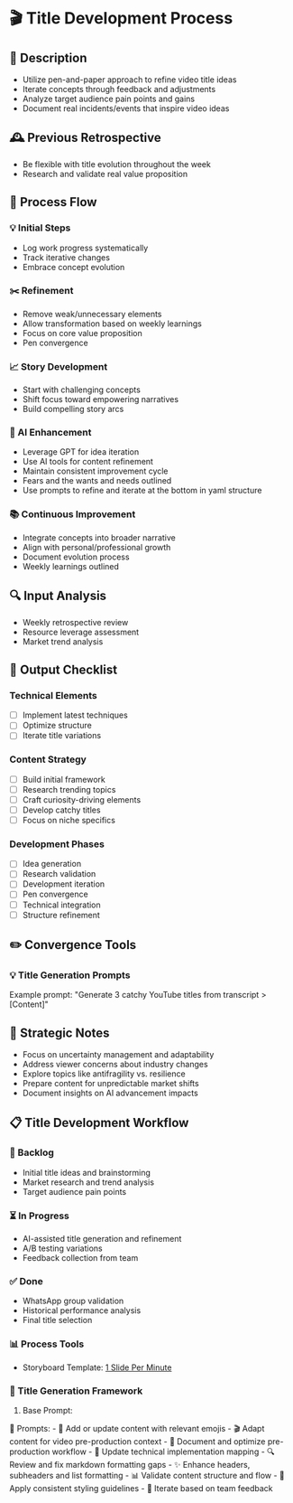 # 🎬 Title Development Process

## 🧠 Description
- Utilize pen-and-paper approach to refine video title ideas
- Iterate concepts through feedback and adjustments
- Analyze target audience pain points and gains
- Document real incidents/events that inspire video ideas

## 🕰️ Previous Retrospective
- Be flexible with title evolution throughout the week
- Research and validate real value proposition

## 🔄 Process Flow
### 💡 Initial Steps
- Log work progress systematically
- Track iterative changes
- Embrace concept evolution

### ✂️ Refinement
- Remove weak/unnecessary elements
- Allow transformation based on weekly learnings
- Focus on core value proposition
- Pen convergence


### 📈 Story Development
- Start with challenging concepts
- Shift focus toward empowering narratives
- Build compelling story arcs

### 🤖 AI Enhancement
- Leverage GPT for idea iteration
- Use AI tools for content refinement
- Maintain consistent improvement cycle
- Fears and the wants and needs outlined
- Use prompts to refine and iterate at the bottom in yaml structure

### 📚 Continuous Improvement
- Integrate concepts into broader narrative
- Align with personal/professional growth
- Document evolution process
- Weekly learnings outlined

## 🔍 Input Analysis
- Weekly retrospective review
- Resource leverage assessment
- Market trend analysis

## 🎨 Output Checklist
### Technical Elements
- [ ] Implement latest techniques
- [ ] Optimize structure
- [ ] Iterate title variations

### Content Strategy
- [ ] Build initial framework
- [ ] Research trending topics
- [ ] Craft curiosity-driving elements
- [ ] Develop catchy titles
- [ ] Focus on niche specifics

### Development Phases
- [ ] Idea generation
- [ ] Research validation
- [ ] Development iteration
- [ ] Pen convergence
- [ ] Technical integration
- [ ] Structure refinement

## ✏️ Convergence Tools
### 💡 Title Generation Prompts
Example prompt: "Generate 3 catchy YouTube titles from transcript > [Content]"

## 📝 Strategic Notes
- Focus on uncertainty management and adaptability
- Address viewer concerns about industry changes
- Explore topics like antifragility vs. resilience
- Prepare content for unpredictable market shifts
- Document insights on AI advancement impacts

## 📋 Title Development Workflow

### 🔄 Backlog
- Initial title ideas and brainstorming
- Market research and trend analysis
- Target audience pain points

### ⏳ In Progress 
- AI-assisted title generation and refinement
- A/B testing variations
- Feedback collection from team

### ✅ Done
- WhatsApp group validation
- Historical performance analysis
- Final title selection

### 📊 Process Tools
- Storyboard Template: [1 Slide Per Minute](https://www.canva.com/design/DAGR8Ok3K-o/tMkFtp2Sde65ZcP_oA2pFw/edit)

### 🎯 Title Generation Framework
1. Base Prompt:


 
💭 Prompts:
    - 🎯 Add or update content with relevant emojis
    - 🎬 Adapt content for video pre-production context
    - 📝 Document and optimize pre-production workflow
    - 🔧 Update technical implementation mapping
    - 🔍 Review and fix markdown formatting gaps
    - ✨ Enhance headers, subheaders and list formatting
    - 📊 Validate content structure and flow
    - 🎨 Apply consistent styling guidelines
    - 🔄 Iterate based on team feedback


